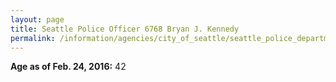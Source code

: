 ```yaml
---
layout: page
title: Seattle Police Officer 6768 Bryan J. Kennedy
permalink: /information/agencies/city_of_seattle/seattle_police_department/copbook/6768/
---
```


**Age as of Feb. 24, 2016:** 42
